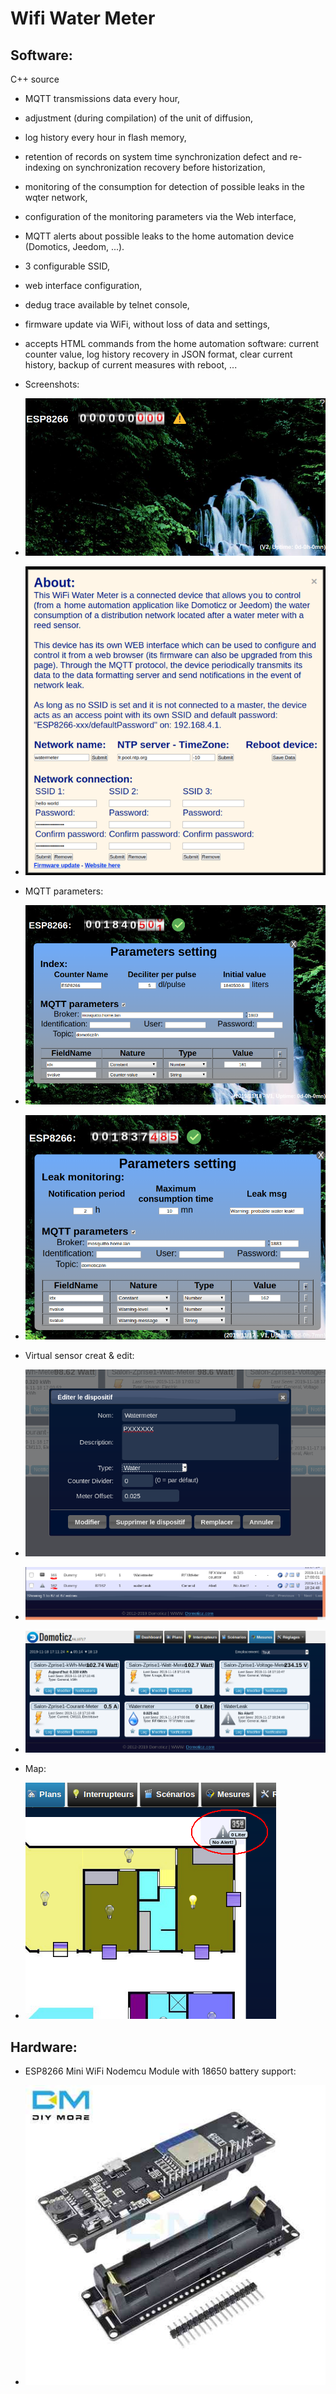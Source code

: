 Wifi Water Meter
================


Software:
---------

C++ source

* MQTT transmissions data every hour,
* adjustment (during compilation) of the unit of diffusion,
* log history every hour in flash memory,
* retention of records on system time synchronization defect and re-indexing on synchronization recovery before historization,
* monitoring of the consumption for detection of possible leaks in the wqter network,
* configuration of the monitoring parameters via the Web interface,
* MQTT alerts about possible leaks to the home automation device (Domotics, Jeedom, ...).
* 3 configurable SSID,
* web interface configuration,
* dedug trace available by telnet console,
* firmware update via WiFi, without loss of data and settings,
* accepts HTML commands from the home automation software: current counter value, log history recovery in JSON format, clear current history, backup of current measures with reboot, ...


* Screenshots:

* ![](doc/images/screenshot.png)

* ![](doc/images/about.png)

* MQTT parameters:

* ![](doc/images/mqtt1.png)

* ![](doc/images/mqtt2.png)

* Virtual sensor creat & edit:

* ![](doc/images/domoticz/edit.png)

* ![](doc/images/domoticz/devices.png)

* ![](doc/images/domoticz/sensors.png)

* Map:

* ![](doc/images/domoticz/map.png)


Hardware:
---------

* ESP8266 Mini WiFi Nodemcu Module with 18650 battery support:

* ![](doc/images/esp8266.jpg)


